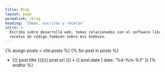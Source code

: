 ```yaml
---
title: Blog
layout: page
permalink: /blog
heading: 'Ideas, escritos y recetas'
intro: >-
  Escribo sobre desarrollo web, temas relacionados con el software libre y
  recetas de código.También sobre mis hobbies.
---
```

{% assign posts = site.posts %}
{% for post in posts %}
- [{{ post.title }}]({{ post.url }}) &bull; {{ post.date | date: '%d-%m-%Y' }}
{% endfor %}
